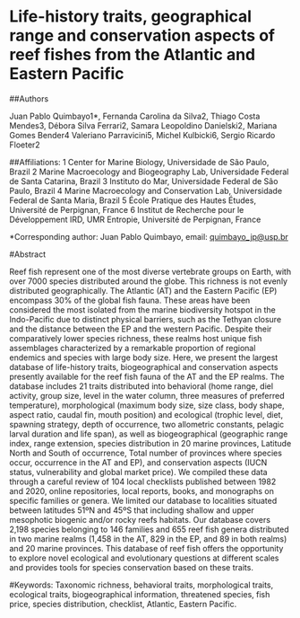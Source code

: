 # Life-history traits, geographical range and conservation aspects of reef fishes from the Atlantic and Eastern Pacific

##Authors

Juan Pablo Quimbayo1*, Fernanda Carolina da Silva2, Thiago Costa Mendes3, Débora Silva Ferrari2, 
Samara Leopoldino Danielski2, Mariana Gomes Bender4 Valeriano Parravicini5, Michel Kulbicki6, Sergio Ricardo Floeter2

##Affiliations:
1 Center for Marine Biology, Universidade de São Paulo, Brazil
2 Marine Macroecology and Biogeography Lab, Universidade Federal de Santa Catarina, Brazil
3 Instituto do Mar, Universidade Federal de São Paulo, Brazil
4 Marine Macroecology and Conservation Lab, Universidade Federal de Santa Maria, Brazil
5 École Pratique des Hautes Études, Université de Perpignan, France
6 Institut de Recherche pour le Développement IRD, UMR Entropie, Université de Perpignan, France

*Corresponding author: Juan Pablo Quimbayo, email: quimbayo_jp@usp.br

#Abstract

Reef fish represent one of the most diverse vertebrate groups on Earth, with over 7000 species distributed around the globe. This richness is not evenly distributed geographically. The Atlantic (AT) and the Eastern Pacific (EP) encompass 30% of the global fish fauna. These areas have been considered the most isolated from the marine biodiversity hotspot in the Indo-Pacific due to distinct physical barriers, such as the Tethyan closure and the distance between the EP and the western Pacific. Despite their comparatively lower species richness, these realms host unique fish assemblages characterized by a remarkable proportion of regional endemics and species with large body size. Here, we present the largest database of life-history traits, biogeographical and conservation aspects presently available for the reef fish fauna of the AT and the EP realms. The database includes 21 traits distributed into behavioral (home range, diel activity, group size, level in the water column, three measures of preferred temperature), morphological (maximum body size, size class, body shape, aspect ratio, caudal fin, mouth position) and ecological (trophic level, diet, spawning strategy, depth of occurrence, two allometric constants, pelagic larval duration and life span), as well as biogeographical (geographic range index, range extension, species distribution in 20 marine provinces, Latitude North and South of occurrence, Total number of provinces where species occur, occurrence in the AT and EP), and conservation aspects (IUCN status, vulnerability and global market price). We compiled these data through a careful review of 104 local checklists published between 1982 and 2020, online repositories, local reports, books, and monographs on specific families or genera. We limited our database to localities situated between latitudes 51ºN and 45ºS that including shallow and upper mesophotic biogenic and/or rocky reefs habitats. Our database covers 2,198 species belonging to 146 families and 655 reef fish genera distributed in two marine realms (1,458 in the AT, 829 in the EP, and 89 in both realms) and 20 marine provinces. This database of reef fish offers the opportunity to explore novel ecological and evolutionary questions at different scales and provides tools for species conservation based on these traits.

#Keywords: Taxonomic richness, behavioral traits, morphological traits, ecological traits, biogeographical information, threatened species, fish price, species distribution, checklist, Atlantic, Eastern Pacific.
